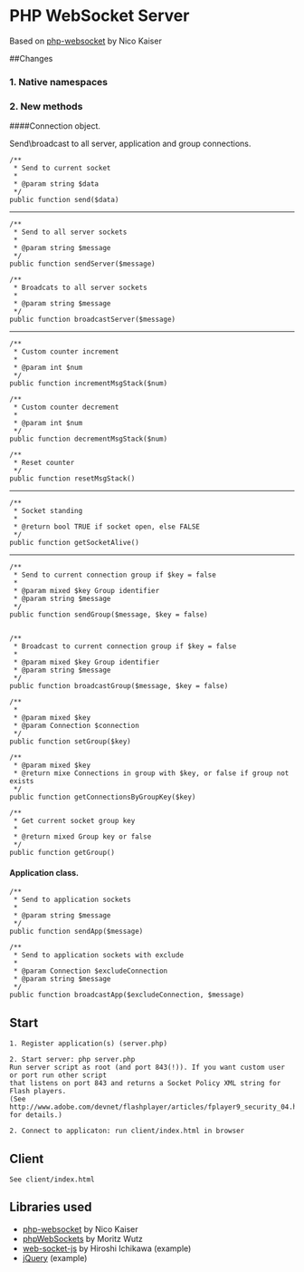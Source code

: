PHP WebSocket Server
====================

Based on [php-websocket](https://github.com/nicokaiser/php-websocket) by Nico Kaiser

##Changes

### 1. Native namespaces

### 2. New methods

####Connection object.

Send\broadcast to all server, application and group connections.

    /**
     * Send to current socket
     * 
     * @param string $data 
     */
    public function send($data)

-------------------------------------------------------

    /**
     * Send to all server sockets
     * 
     * @param string $message 
     */
    public function sendServer($message)

    /**
     * Broadcats to all server sockets
     * 
     * @param string $message 
     */
    public function broadcastServer($message)

-------------------------------------------------------
    
    /**
     * Custom counter increment
     * 
     * @param int $num 
     */
    public function incrementMsgStack($num)

    /**
     * Custom counter decrement
     * 
     * @param int $num 
     */
    public function decrementMsgStack($num)

    /**
     * Reset counter
     */
    public function resetMsgStack()

-------------------------------------------------------
    
    /**
     * Socket standing
     * 
     * @return bool TRUE if socket open, else FALSE
     */
    public function getSocketAlive()

-------------------------------------------------------
    
    /**
     * Send to current connection group if $key = false
     * 
     * @param mixed $key Group identifier
     * @param string $message 
     */
    public function sendGroup($message, $key = false)


    /**
     * Broadcast to current connection group if $key = false
     *
     * @param mixed $key Group identifier
     * @param string $message 
     */
    public function broadcastGroup($message, $key = false)

    /**
     *
     * @param mixed $key
     * @param Connection $connection 
     */
    public function setGroup($key)

    /**
     * @param mixed $key
     * @return mixe Connections in group with $key, or false if group not exists
     */
    public function getConnectionsByGroupKey($key)

    /**
     * Get current socket group key
     * 
     * @return mixed Group key or false
     */
    public function getGroup()

#### Application class.

    /**
     * Send to application sockets
     * 
     * @param string $message 
     */
    public function sendApp($message)

    /**
     * Send to application sockets with exclude
     *
     * @param Connection $excludeConnection
     * @param string $message 
     */
    public function broadcastApp($excludeConnection, $message)

## Start

    1. Register application(s) (server.php)
    
    2. Start server: php server.php
    Run server script as root (and port 843(!)). If you want custom user or port run other script
    that listens on port 843 and returns a Socket Policy XML string for Flash players.
    (See http://www.adobe.com/devnet/flashplayer/articles/fplayer9_security_04.html for details.)

    2. Connect to applicaton: run client/index.html in browser

## Client

    See client/index.html

## Libraries used

- [php-websocket](https://github.com/nicokaiser/php-websocket) by Nico Kaiser 
- [phpWebSockets](http://code.google.com/p/phpwebsockets/) by Moritz Wutz
- [web-socket-js](http://github.com/gimite/web-socket-js) by Hiroshi Ichikawa (example)
- [jQuery](http://jquery.com/) (example)